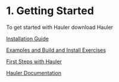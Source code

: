# 1. Getting Started

To get started with Hauler download Hauler  

[Installation Guide](1%20Getting%20Started/Installation%20Guide.md)

[Examples and Build and Install Exercises](1%20Getting%20Started/Examples%20and%20Build%20and%20Install%20Exercises.md)

[First Steps with Hauler](1%20Getting%20Started/First%20Steps%20with%20Hauler.md)

[Hauler Documentation](../Hauler%20Documentation.md)